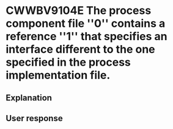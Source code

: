 # CWWBV9104E The process component file ''0'' contains a reference ''1'' that specifies an interface different to the one specified in the process implementation file.

## Explanation

## User response